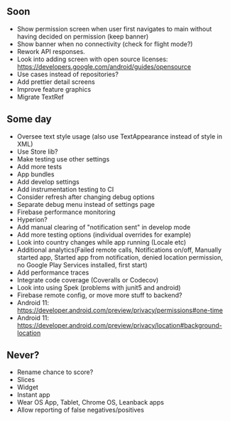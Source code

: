 ## Soon
* Show permission screen when user first navigates to main without having decided on permission (keep banner)
* Show banner when no connectivity (check for flight mode?)
* Rework API responses.
* Look into adding screen with open source licenses: https://developers.google.com/android/guides/opensource
* Use cases instead of repositories?
* Add prettier detail screens
* Improve feature graphics
* Migrate TextRef

## Some day
* Oversee text style usage (also use TextAppearance instead of style in XML)
* Use Store lib?
* Make testing use other settings
* Add more tests
* App bundles
* Add develop settings
* Add instrumentation testing to CI
* Consider refresh after changing debug options
* Separate debug menu instead of settings page
* Firebase performance monitoring
* Hyperion?
* Add manual clearing of "notification sent" in develop mode
* Add more testing options (individual overrides for example)
* Look into country changes while app running (Locale etc)
* Additional analytics(Failed remote calls, Notifications on/off, Manually started app, Started app from notification, denied location permission, no Google Play Services installed, first start)
* Add performance traces
* Integrate code coverage (Coveralls or Codecov)
* Look into using Spek (problems with junit5 and android)
* Firebase remote config, or move more stuff to backend?
* Android 11: https://developer.android.com/preview/privacy/permissions#one-time
* Android 11: https://developer.android.com/preview/privacy/location#background-location

## Never?
* Rename chance to score?
* Slices
* Widget
* Instant app
* Wear OS App, Tablet, Chrome OS, Leanback apps
* Allow reporting of false negatives/positives

